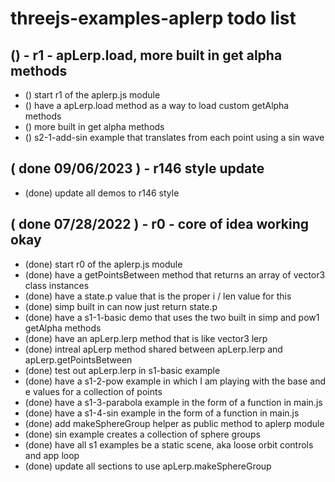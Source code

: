 # threejs-examples-aplerp todo list

## () - r1 - apLerp.load, more built in get alpha methods
* () start r1 of the aplerp.js module
* () have a apLerp.load method as a way to load custom getAlpha methods
* () more built in get alpha methods
* () s2-1-add-sin example that translates from each point using a sin wave

## ( done 09/06/2023 ) - r146 style update
* (done) update all demos to r146 style

## ( done 07/28/2022 ) - r0 - core of idea working okay
* (done) start r0 of the aplerp.js module
* (done) have a getPointsBetween method that returns an array of vector3 class instances
* (done) have a state.p value that is the proper i / len value for this
* (done) simp built in can now just return state.p
* (done) have a s1-1-basic demo that uses the two built in simp and pow1 getAlpha methods
* (done) have an apLerp.lerp method that is like vector3 lerp
* (done) intreal apLerp method shared between apLerp.lerp and apLerp.getPointsBetween
* (done) test out apLerp.lerp in s1-basic example
* (done) have a s1-2-pow example in which I am playing with the base and e values for a collection of points
* (done) have a s1-3-parabola example in the form of a function in main.js
* (done) have a s1-4-sin example in the form of a function in main.js
* (done) add makeSphereGroup helper as public method to aplerp module
* (done) sin example creates a collection of sphere groups
* (done) have all s1 examples be a static scene, aka loose orbit controls and app loop
* (done) update all sections to use apLerp.makeSphereGroup
